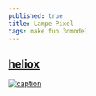 ```yaml
---
published: true
title: Lampe Pixel
tags: make fun 3dmodel
---
```

## [heliox](https://www.youtube.com/watch?v=94nbqv7Jhlo)

[![caption](https://img.youtube.com/vi/94nbqv7Jhlo/0.jpg)](https://www.youtube.com/watch?v=94nbqv7Jhlo)